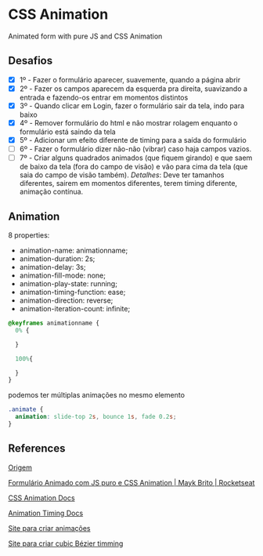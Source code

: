 # CSS Animation
Animated form with pure JS and CSS Animation

## Desafios

- [x] 1º - Fazer o formulário aparecer, suavemente, quando a página abrir
- [x] 2º - Fazer os campos aparecem da esquerda pra direita, suavizando a entrada e fazendo-os entrar em momentos distintos
- [x] 3º - Quando clicar em Login, fazer o formulário sair da tela, indo para baixo
- [x] 4º - Remover formulário do html e não mostrar rolagem enquanto o formulário está saindo da tela
- [x] 5º - Adicionar um efeito diferente de timing para a saída do formulário
- [ ] 6º - Fazer o formulário dizer não-não (vibrar) caso haja campos vazios.
- [ ] 7º - Criar alguns quadrados animados (que fiquem girando) e que saem de baixo da tela (fora do campo de visão) e vão para cima da tela (que saia do campo de visão também). _Detalhes_: Deve ter tamanhos diferentes, sairem em momentos diferentes, terem timing diferente, animação contínua.

## Animation


8 properties:

- animation-name: animationname;
- animation-duration: 2s;
- animation-delay: 3s;
- animation-fill-mode: none;
- animation-play-state: running;
- animation-timing-function: ease;
- animation-direction: reverse;
- animation-iteration-count: infinite;

```css
@keyframes animationname {
  0% {

  }

  100%{

  }
}
```


podemos ter múltiplas animações no mesmo elemento

```css
.animate {
  animation: slide-top 2s, bounce 1s, fade 0.2s;
}
```


## References

[Origem](https://github.com/rocketseat-content/youtube-form-animate-css-js-puro)

[Formulário Animado com JS puro e CSS Animation | Mayk Brito | Rocketseat](https://www.youtube.com/watch?v=GykTLqODQuU)

[CSS Animation Docs](https://developer.mozilla.org/en-US/docs/Web/CSS/CSS_Animations/Using_CSS_animations)

[Animation Timing Docs](https://developer.mozilla.org/en-US/docs/Web/CSS/animation-timing-function)

[Site para criar animações](http://animista.net/play/basic/scale-up)

[Site para criar cubic Bézier timming](https://matthewlein.com/tools/ceaser)
